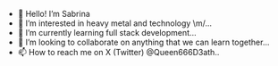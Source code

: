 - 👋 Hello! I’m Sabrina
- 👀 I’m interested in heavy metal and technology \m/...
- 🌱 I’m currently learning full stack development...
- 💞️ I’m looking to collaborate on anything that we can learn together...
- 📫 How to reach me on X (Twitter) @Queen666D3ath..

<!---
SavvyRocker666/SavvyRocker666 is a ✨ special ✨ repository because its `README.md` (this file) appears on your GitHub profile.
You can click the Preview link to take a look at your changes.
--->
